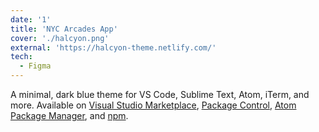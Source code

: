 ```yaml
---
date: '1'
title: 'NYC Arcades App'
cover: './halcyon.png'
external: 'https://halcyon-theme.netlify.com/'
tech:
  - Figma
---
```


A minimal, dark blue theme for VS Code, Sublime Text, Atom, iTerm, and more. Available on [Visual Studio Marketplace](https://marketplace.visualstudio.com/items?itemName=brittanychiang.halcyon-vscode), [Package Control](https://packagecontrol.io/packages/Halcyon%20Theme), [Atom Package Manager](https://atom.io/themes/halcyon-syntax), and [npm](https://www.npmjs.com/package/hyper-halcyon-theme).
